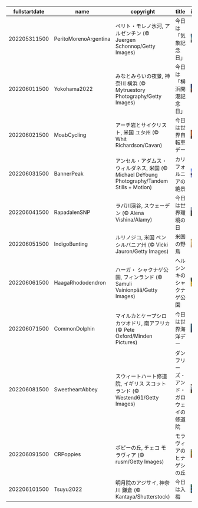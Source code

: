 |fullstartdate|name|copyright|title|image|
|--|--|--|--|--|
202205311500|PeritoMorenoArgentina|ペリト・モレノ氷河, アルゼンチン (© Juergen Schonnop/Getty Images)|今日は「気象記念日」|![](/ja-JP/2022/06/202205311500PeritoMorenoArgentina.jpg)|
202206011500|Yokohama2022|みなとみらいの夜景, 神奈川 横浜 (© Mytruestory Photography/Getty Images)|今日は「横浜開港記念日」|![](/ja-JP/2022/06/202206011500Yokohama2022.jpg)|
202206021500|MoabCycling|アーチ岩とサイクリスト, 米国 ユタ州  (© Whit Richardson/Cavan)|今日は世界自転車デー|![](/ja-JP/2022/06/202206021500MoabCycling.jpg)|
202206031500|BannerPeak|アンセル・アダムス・ウィルダネス, 米国 (© Michael DeYoung Photography/Tandem Stills + Motion)|カリフォルニアの絶景|![](/ja-JP/2022/06/202206031500BannerPeak.jpg)|
202206041500|RapadalenSNP|ラパ川渓谷, スウェーデン (© Alena Vishina/Alamy)|今日は世界環境の日|![](/ja-JP/2022/06/202206041500RapadalenSNP.jpg)|
202206051500|IndigoBunting|ルリノジコ, 米国 ペンシルバニア州 (© Vicki Jauron/Getty Images)|米国の野鳥|![](/ja-JP/2022/06/202206051500IndigoBunting.jpg)|
202206061500|HaagaRhododendron|ハーガ・ シャクナゲ公園, フィンランド (© Samuli Vainionpää/Getty Images)|ヘルシンキのシャクナゲ公園|![](/ja-JP/2022/06/202206061500HaagaRhododendron.jpg)|
202206071500|CommonDolphin|マイルカとケープシロカツオドリ, 南アフリカ (© Pete Oxford/Minden Pictures)|今日は世界海洋デー|![](/ja-JP/2022/06/202206071500CommonDolphin.jpg)|
202206081500|SweetheartAbbey|スウィートハート修道院, イギリス スコットランド (© Westend61/Getty Images)|ダンフリーズ・アンド・ガロウェイの修道院|![](/ja-JP/2022/06/202206081500SweetheartAbbey.jpg)|
202206091500|CRPoppies|ポピーの丘, チェコ モラヴィア (© rusm/Getty Images)|モラヴィアのヒナゲシの丘|![](/ja-JP/2022/06/202206091500CRPoppies.jpg)|
202206101500|Tsuyu2022|明月院のアジサイ, 神奈川 鎌倉 (© Kantaya/Shutterstock)|今日は入梅|![](/ja-JP/2022/06/202206101500Tsuyu2022.jpg)|
